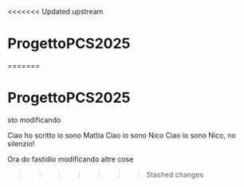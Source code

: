 <<<<<<< Updated upstream
# ProgettoPCS2025
=======
# ProgettoPCS2025
sto modificando 


Ciao ho scritto io sono Mattia
Ciao io sono Nico 
Ciao io sono Nico, no silenzio! 

Ora do fastidio modificando altre cose

>>>>>>> Stashed changes
